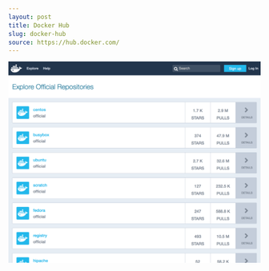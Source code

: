 ```yaml
---
layout: post
title: Docker Hub
slug: docker-hub
source: https://hub.docker.com/
---
```


<img src="/screenshots/docker-hub.png" alt="Docker Hub">
